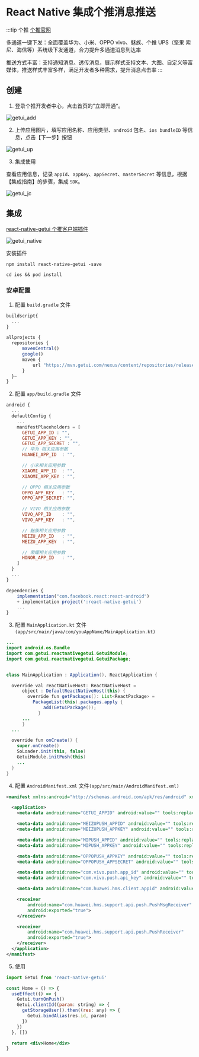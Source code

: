 # React Native 集成个推消息推送

:::tip 个推
[个推官网](https://www.getui.com/)

多通道一键下发：全面覆盖华为、小米、OPPO vivo、魅族、个推 UPS（坚果 索尼、海信等）系统级下发通道，合力提升多通道消息到达率

推送方式丰富：支持通知消息、透传消息，展示样式支持文本、大图、自定义等富媒体，推送样式丰富多样，满足开发者多种需求，提升消息点击率
:::

## 创建

1. 登录个推开发者中心，点击首页的”立即开通“。

![getui_add](https://steinsgate.oss-cn-hangzhou.aliyuncs.com/getui_add.png)

2. 上传应用图片，填写应用名称、应用类型、`android` 包名、`ios bundleID` 等信息，点击【下一步】按钮

![getui_up](https://steinsgate.oss-cn-hangzhou.aliyuncs.com/getui_up.png)

3. 集成使用

查看应用信息，记录 `appId`、`appKey`、`appSecret`、`masterSecret` 等信息，根据【集成指南】的步骤，集成 `SDK`。

![getui_jc](https://steinsgate.oss-cn-hangzhou.aliyuncs.com/getui_jc.png)

## 集成

[react-native-getui 个推客户端插件](https://github.com/GetuiLaboratory/react-native-getui)

![getui_native](https://steinsgate.oss-cn-hangzhou.aliyuncs.com/getui_native.png)

安装插件

```shell
npm install react-native-getui -save
```

```shell
cd ios && pod install
```

### 安卓配置

1. 配置 `build.gradle` 文件

```js
buildscript{
  ...
}

allprojects {
  repositories {
      mavenCentral()
      google()
      maven {
          url "https://mvn.getui.com/nexus/content/repositories/releases/"
      }
  }~
}
```

2. 配置 `app/build.gradle` 文件

```js
android {
  ...
  defaultConfig {
    ...
    manifestPlaceholders = [
      GETUI_APP_ID : "",
      GETUI_APP_KEY : "",
      GETUI_APP_SECRET : "",
      // 华为 相关应用参数
      HUAWEI_APP_ID  : "",

      // 小米相关应用参数
      XIAOMI_APP_ID  : "",
      XIAOMI_APP_KEY : "",

      // OPPO 相关应用参数
      OPPO_APP_KEY   : "",
      OPPO_APP_SECRET: "",

      // VIVO 相关应用参数
      VIVO_APP_ID    : "",
      VIVO_APP_KEY   : "",

      // 魅族相关应用参数
      MEIZU_APP_ID   : "",
      MEIZU_APP_KEY  : "",

      // 荣耀相关应用参数
      HONOR_APP_ID   : "",
    ]
  }
  ...
}

dependencies {
    implementation("com.facebook.react:react-android")
    + implementation project(':react-native-getui')
    ...
}
```

3. 配置 `MainApplication.kt` 文件`(app/src/main/java/com/youAppName/MainApplication.kt)`

```java
...
import android.os.Bundle
import com.getui.reactnativegetui.GetuiModule;
import com.getui.reactnativegetui.GetuiPackage;


class MainApplication : Application(), ReactApplication {

  override val reactNativeHost: ReactNativeHost =
      object : DefaultReactNativeHost(this) {
        override fun getPackages(): List<ReactPackage> =
          PackageList(this).packages.apply {
              add(GetuiPackage());
            }
      ...
      }
  ...

  override fun onCreate() {
    super.onCreate()
    SoLoader.init(this, false)
    GetuiModule.initPush(this)
    ...
  }
}
```

4. 配置 `AndroidManifest.xml` 文件`(app/src/main/AndroidManifest.xml)`

```xml
<manifest xmlns:android="http://schemas.android.com/apk/res/android" xmlns:tools="http://schemas.android.com/tools">

  <application>
    <meta-data android:name="GETUI_APPID" android:value="" tools:replace="android:value"/>

    <meta-data android:name="MEIZUPUSH_APPID" android:value="" tools:replace="android:value"/>
    <meta-data android:name="MEIZUPUSH_APPKEY" android:value="" tools:replace="android:value"/>

    <meta-data android:name="MIPUSH_APPID" android:value="" tools:replace="android:value"/>
    <meta-data android:name="MIPUSH_APPKEY" android:value="" tools:replace="android:value"/>

    <meta-data android:name="OPPOPUSH_APPKEY" android:value="" tools:replace="android:value"/>
    <meta-data android:name="OPPOPUSH_APPSECRET" android:value="" tools:replace="android:value"/>

    <meta-data android:name="com.vivo.push.app_id" android:value="" tools:replace="android:value"/>
    <meta-data android:name="com.vivo.push.api_key" android:value="" tools:replace="android:value"/>

    <meta-data android:name="com.huawei.hms.client.appid" android:value="" tools:replace="android:value"/>

    <receiver
        android:name="com.huawei.hms.support.api.push.PushMsgReceiver"
        android:exported="true">
    </receiver>

    <receiver
        android:name="com.huawei.hms.support.api.push.PushReceiver"
        android:exported="true">
    </receiver>
  </application>
</manifest>

```

5. 使用

```jsx
import Getui from 'react-native-getui'

const Home = () => {
  useEffect(() => {
    Getui.turnOnPush()
    Getui.clientId((param: string) => {
      getStorageUser().then((res: any) => {
        Getui.bindAlias(res.id, param)
      })
    })
  }, [])

  return <div>Home</div>
}
```

